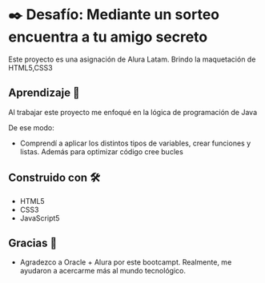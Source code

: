 # ✒️ Desafío: Mediante un sorteo encuentra a tu amigo secreto
Este proyecto es una asignación de Alura Latam. Brindo la maquetación de HTML5,CSS3

## Aprendizaje 🚀
Al trabajar este proyecto me enfoqué en la lógica de programación de Java

De ese modo:
* Comprendí a aplicar los distintos tipos de variables, crear funciones y listas. Además para optimizar código 
cree bucles

## Construido con 🛠️
* HTML5
* CSS3
* JavaScript5

## Gracias 🎁
* Agradezco a Oracle + Alura por este bootcampt. Realmente, me ayudaron a acercarme más al mundo tecnológico.
